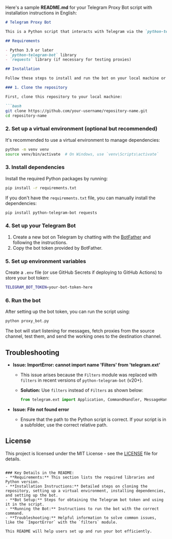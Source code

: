 Here's a sample **README.md** for your Telegram Proxy Bot script with installation instructions in English:

```markdown
# Telegram Proxy Bot

This is a Python script that interacts with Telegram via the `python-telegram-bot` library. It fetches proxies from one Telegram channel, tests them, and sends the working proxies to another Telegram channel.

## Requirements

- Python 3.9 or later
- `python-telegram-bot` library
- `requests` library (if necessary for testing proxies)

## Installation

Follow these steps to install and run the bot on your local machine or server:

### 1. Clone the repository

First, clone this repository to your local machine:

```bash
git clone https://github.com/your-username/repository-name.git
cd repository-name
```

### 2. Set up a virtual environment (optional but recommended)

It's recommended to use a virtual environment to manage dependencies:

```bash
python -m venv venv
source venv/bin/activate  # On Windows, use `venv\Scripts\activate`
```

### 3. Install dependencies

Install the required Python packages by running:

```bash
pip install -r requirements.txt
```

If you don't have the `requirements.txt` file, you can manually install the dependencies:

```bash
pip install python-telegram-bot requests
```

### 4. Set up your Telegram Bot

1. Create a new bot on Telegram by chatting with the [BotFather](https://core.telegram.org/bots#botfather) and following the instructions.
2. Copy the bot token provided by BotFather.

### 5. Set up environment variables

Create a `.env` file (or use GitHub Secrets if deploying to GitHub Actions) to store your bot token:

```bash
TELEGRAM_BOT_TOKEN=your-bot-token-here
```

### 6. Run the bot

After setting up the bot token, you can run the script using:

```bash
python proxy_bot.py
```

The bot will start listening for messages, fetch proxies from the source channel, test them, and send the working ones to the destination channel.

## Troubleshooting

- **Issue: ImportError: cannot import name 'Filters' from 'telegram.ext'**
  - This issue arises because the `Filters` module was replaced with `filters` in recent versions of `python-telegram-bot` (v20+).
  - **Solution:** Use `filters` instead of `Filters` as shown below:

    ```python
    from telegram.ext import Application, CommandHandler, MessageHandler, filters
    ```

- **Issue: File not found error**
  - Ensure that the path to the Python script is correct. If your script is in a subfolder, use the correct relative path.

## License

This project is licensed under the MIT License - see the [LICENSE](LICENSE) file for details.
```

### Key Details in the README:
- **Requirements:** This section lists the required libraries and Python version.
- **Installation Instructions:** Detailed steps on cloning the repository, setting up a virtual environment, installing dependencies, and setting up the bot.
- **Bot Setup:** Steps for obtaining the Telegram bot token and using it in the script.
- **Running the Bot:** Instructions to run the bot with the correct command.
- **Troubleshooting:** Helpful information to solve common issues, like the `ImportError` with the `filters` module.

This README will help users set up and run your bot efficiently.

